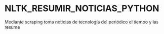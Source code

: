# NLTK_RESUMIR_NOTICIAS_PYTHON
Mediante  scraping toma noticias de tecnología del periódico el tiempo y las resume 
